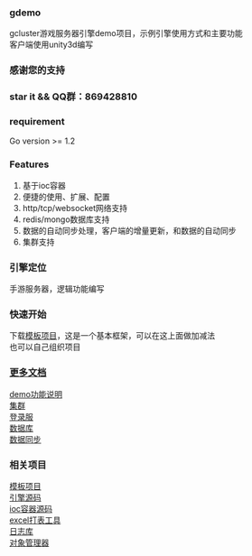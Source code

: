 ### gdemo
gcluster游戏服务器引擎demo项目，示例引擎使用方式和主要功能  
客户端使用unity3d编写

### 感谢您的支持
### star it && QQ群：869428810

### requirement
Go version >= 1.2

### Features
1. 基于ioc容器
2. 便捷的使用、扩展、配置
3. http/tcp/websocket网络支持
4. redis/mongo数据库支持
5. 数据的自动同步处理，客户端的增量更新，和数据的自动同步
6. 集群支持

### 引擎定位
手游服务器，逻辑功能编写

### 快速开始
下载[模板项目](https://github.com/gosrv/gcluster)，这是一个基本框架，可以在这上面做加减法  
也可以自己组织项目

### [更多文档](server/doc/)
[demo功能说明](server/doc/demo功能说明.md)  
[集群](server/doc/cluster.md)  
[登录服](server/doc/登录服.md)  
[数据库](server/doc/数据库.md)  
[数据同步](server/doc/数据同步.md)    

### 相关项目
[模板项目](https://github.com/gosrv/gcluster)  
[引擎源码](https://github.com/gosrv/gbase)  
[ioc容器源码](https://github.com/gosrv/goioc)  
[excel打表工具](https://github.com/gosrv/excelreader)  
[日志库](https://github.com/gosrv/glog)  
[对象管理器](https://github.com/gosrv/gmx)  

